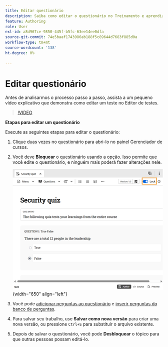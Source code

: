 ```yaml
---
title: Editar questionário
description: Saiba como editar o questionário no Treinamento e aprendizado do produto
feature: Authoring
role: User
exl-id: a8d967ce-9850-445f-b5fc-63ee14ee0dfa
source-git-commit: 74e5baaf1743986ab188f5c89644d7683f885d0a
workflow-type: tm+mt
source-wordcount: '138'
ht-degree: 0%

---
```


# Editar questionário

Antes de analisarmos o processo passo a passo, assista a um pequeno vídeo explicativo que demonstra como editar um teste no Editor de testes.

>[!VIDEO](https://video.tv.adobe.com/v/3475209/aem-guides-learning-content)

**Etapas para editar um questionário**

Execute as seguintes etapas para editar o questionário:

1. Clique duas vezes no questionário para abri-lo no painel Gerenciador de cursos.
1. Você deve **Bloquear** o questionário usando a opção. Isso permite que você edite o questionário, e ninguém mais poderá fazer alterações nele.

   ![](assets/quiz-lock.png){width="650" align="left"}

1. Você pode [adicionar perguntas ao questionário](./quiz-insert-questions.md) e [inserir perguntas do banco de perguntas](./insert-questions.md).
1. Para salvar seu trabalho, use **Salvar como nova versão** para criar uma nova versão, ou pressione `Ctrl+S` para substituir o arquivo existente.
1. Depois de salvar o questionário, você pode **Desbloquear** o tópico para que outras pessoas possam editá-lo.
